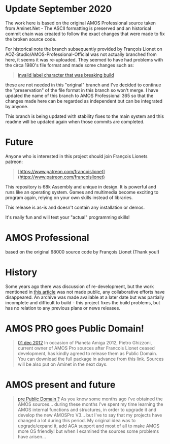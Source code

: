 # Update September 2020

The work here is based on the original AMOS Professional source taken from Aminet.Net - The ASCII formatting is preserved and an historical commit chain was created to follow the exact changes that were made to fix the broken source code.

For historical note the branch subsequently provided by François Lionet on AOZ-Studio/AMOS-Professional-Official was not actually branched from here, it seems it was re-uploaded. They seemed to have had problems with the circa 1980's file format and made some changes such as:

>[invalid label character that was breaking build](https://github.com/AOZ-Studio/AMOS-Professional-Official/commit/99fa17f1466f563f0b60bfbef0598a83c881429a)

these are not needed in this "original" branch and I've decided to continue the "preservation" of the file format in this branch so won't merge. I have updated the name of this branch to AMOS Professional 365 so that the changes made here can be regarded as independent but can be integrated by anyone.

This branch is being updated with stability fixes to the main system and this readme will be updated again when those commits are completed.

# Future

Anyone who is interested in this project should join François Lionets patreon:

>[https://www.patreon.com/francoislionet](https://www.patreon.com/francoislionet)

This repository is 68k Assembly and unique in design. It is powerful and runs like an operating system. Games and multimedia become exciting to program again, relying on your own skills instead of libraries.

This release is as-is and doesn't contain any installation or demos.

It's really fun and will test your "actual" programming skills!

# AMOS Professional

based on the original 68000 source code by François Lionet (Thank you!)

# History
Some years ago there was discussion of re-development, but the work mentioned in [this article](http://www.amiworld.it/news/amos_upgrade_eng.html) was not made public, any collaborative efforts have disappeared. An archive was made available at a later date but was partially incomplete and difficult to build - this project fixes the build problems, but has no relation to any previous plans or news releases.

# AMOS PRO goes Public Domain!

> [01 dec 2012](https://web.archive.org/web/20130530022407/http://www.pianetaamiga.it)
In occasion of Pianeta Amiga 2012, Pietro Ghizzoni, current owner of AMOS Pro sources after Francois Lionet ceased development, has kindly agreed to release them as Public Domain. You can download the full package in advance from this link. Sources will be also put on Aminet in the next days.

# AMOS present and future

> [pre Public Domain ?](http://www.amiworld.it/news/amos_upgrade_eng.html)
As you know some months ago i've obtained the AMOS sources... during these months I've spent my time learning the AMOS internal functions and structures, in order to upgrade it and develop the new AMOSPro V3... but I've to say that my projects have changed a lot during this period. My original idea was to upgrade/expand it, add AGA support and most of all to make AMOS more OS friendly! but when I examined the sources some problems have arisen...

